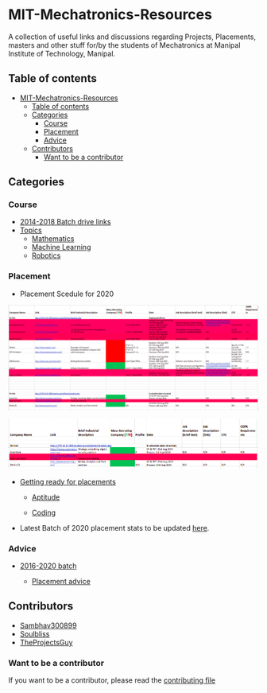 # MIT-Mechatronics-Resources

A collection of useful links and discussions regarding Projects, Placements, masters and other stuff for/by the students of Mechatronics at Manipal Institute of Technology, Manipal.

## Table of contents

- [MIT-Mechatronics-Resources](#mit-mechatronics-resources)
  - [Table of contents](#table-of-contents)
  - [Categories](#categories)
    - [Course](#course)
    - [Placement](#placement)
    - [Advice](#advice)
  - [Contributors](#contributors)
    - [Want to be a contributor](#want-to-be-a-contributor)

## Categories


### Course

  - [2014-2018 Batch drive links](./Course/Batch_2014_2018/README.md#drivelinks)
  - [Topics](./Course/Topics/README.md)
    - [Mathematics](Course/Topics/Mathematics/README.md)
    - [Machine Learning](Course/Topics/Machine_Learning/README.md)
    - [Robotics](Course/Topics/Robotics/README.md)




### Placement

- Placement Scedule for 2020

![Placement Schedule](Placements/docs/placement_schedule_2020.png)

  ![Placement Schedule 2](Placements/docs/placement_schedule_2020_not_present.png)


- [Getting ready for placements](Placements/Readme.md/#resources)

  - [Aptitude](Placements/README.md#aptitude)
  
  - [Coding](Placements/README.md#coding)

- Latest Batch of 2020 placement  stats to be updated [here](./Placements/Batch_2020/Placement_stats.xlsx).

### Advice

- [2016-2020 batch](Advice/Batch_2016_2020/README.md)

  - [Placement advice](Advice/Batch_2016_2020/README.md#placementsadvice)



## Contributors

- [Sambhav300899](https://github.com/Sambhav300899)
- [Soulbliss](https://github.com/soulbliss)
- [TheProjectsGuy](https://github.com/TheProjectsGuy)

### Want to be a contributor

If you want to be a contributor, please read the [contributing file](./.github/contributing.md)
